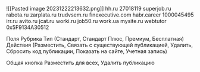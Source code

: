 
![[Pasted image 20231222213632.png]]
hh.ru  27018119
superjob.ru
rabota.ru
zarplata.ru
trudvsem.ru
finexecutive.com
habr.career 1000045495
irr.ru
avito.ru
jcat.ru
worki.ru
job50.ru
work.ua
mysite.ru
webtutor 0x5F9134A30512

Поля
Рубрика
Тип (Стандарт, Стандарт Плюс, Премиум, Бесплатная)
Действия (Разместить, Связать с существующей публикацией, Удалить, Сбросить код публикации, Показать на сайте, Учетная запись)

Общая кнопка Разместить для всех, Удалить публикацию